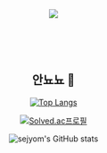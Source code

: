 <div align=center>
  
  
<img src="https://capsule-render.vercel.app/api?type=waving&color=auto&height=210&section=header&fontSize=70&text=SEJYOM-nl-&animation=twinkling" />
  
<br><br><br>

## 안뇨뇨 👋  

<!--
**sejyom/sejyom** is a ✨ _special_ ✨ repository because its `README.md` (this file) appears on your GitHub profile.

Here are some ideas to get you started:

- 🔭 I’m currently working on ...
- 🌱 I’m currently learning ...
- 👯 I’m looking to collaborate on ...
- 🤔 I’m looking for help with ...
- 💬 Ask me about ...
- 📫 How to reach me: ...
- 😄 Pronouns: ...
- ⚡ Fun fact: ...
-->

[![Top Langs](https://github-readme-stats.vercel.app/api/top-langs/?username=sejyom&layout=compact&exclude_repo=CrimeStatus)](https://github.com/sejyom/github-readme-stats)

[![Solved.ac프로필](http://mazassumnida.wtf/api/v2/generate_badge?boj=akxxkd)](https://solved.ac/akxxkd)

![sejyom's GitHub stats](https://github-readme-stats.vercel.app/api?username=sejyom&show_icons=true&theme=bear)

</div>
